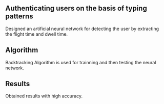 ##  Authenticating users on the basis of typing patterns
Designed an artificial neural network for detecting the user by extracting the flight time and dwell time.
## Algorithm
Backtracking Algorithm is used for trainning and then testing the neural network.
## Results
Obtained results with high accuracy. 
